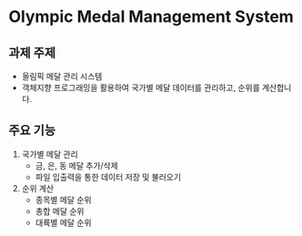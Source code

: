 # Olympic Medal Management System

## 과제 주제
- 올림픽 메달 관리 시스템
- 객체지향 프로그래밍을 활용하여 국가별 메달 데이터를 관리하고, 순위를 계산합니다.

## 주요 기능
1. 국가별 메달 관리
   - 금, 은, 동 메달 추가/삭제
   - 파일 입출력을 통한 데이터 저장 및 불러오기
2. 순위 계산
   - 종목별 메달 순위
   - 총합 메달 순위
   - 대륙별 메달 순위
